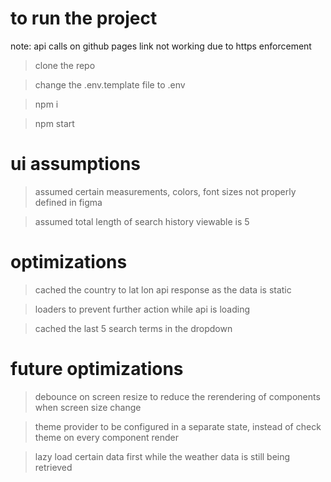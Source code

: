 # to run the project 
note: api calls on github pages link not working due to https enforcement
> clone the repo

> change the .env.template file to .env

> npm i

> npm start 

# ui assumptions
> assumed certain measurements, colors, font sizes not properly defined in figma

> assumed total length of search history viewable is 5

# optimizations
> cached the country to lat lon api response as the data is static

> loaders to prevent further action while api is loading

> cached the last 5 search terms in the dropdown

# future optimizations
> debounce on screen resize to reduce the rerendering of components when screen size change

> theme provider to be configured in a separate state, instead of check theme on every component render

> lazy load certain data first while the weather data is still being retrieved
